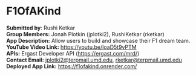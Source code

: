 # F1OfAKind
**Submitted by**: Rushi Ketkar \
**Group Members:** Jonah Plotkin (jplotki2), RushiKetkar (rketkar) \
**App Description:** Allow users to build and showcase their F1 dream team. \
**YouTube Video Link:** https://youtu.be/IoaD5t9vPTM \
**APIs:** Ergast Developer API (https://ergast.com/mrd/) \
**Contact Email:** jplotki2@terpmail.umd.edu, rketkar@terpmail.umd.edu \
**Deployed App Link:** https://f1ofakind.onrender.com/
